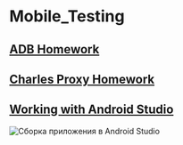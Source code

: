 # Mobile_Testing
## [ADB Homework](https://github.com/MariaDash/Mobile_Testing/tree/ADB_Debugging)
## [Charles Proxy Homework](https://github.com/MariaDash/Mobile_Testing/tree/Charles_Proxy)
## <a href="link">Working with Android Studio</a>
![Сборка приложения в Android Studio](https://youtu.be/dnEQvyXHqfA)
